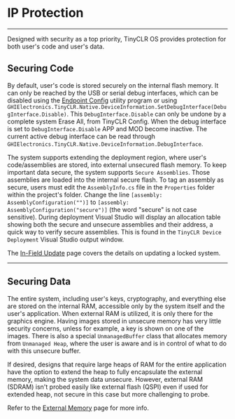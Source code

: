 # IP Protection
---
Designed with security as a top priority, TinyCLR OS provides protection for both user's code and user's data.

## Securing Code
By default, user's code is stored securely on the internal flash memory. It can only be reached by the USB or serial debug interfaces, which can be disabled using the [Endpoint Config](../configuration.md)  utility program or using `GHIElectronics.TinyCLR.Native.DeviceInformation.SetDebugInterface(DebugInterface.Disable)`. This `DebugInterface.Disable` can only be undone by a complete system Erase All, from TinyCLR Config. When the debug interface is set to `DebugInterface.Disable` APP and MOD become inactive. The current active debug interface can be read through `GHIElectronics.TinyCLR.Native.DeviceInformation.DebugInterface`. 

The system supports extending the deployment region, where user's code/assemblies are stored, into external unsecured flash memory. To keep important data secure, the system supports `Secure Assemblies`. Those assemblies are loaded into the internal secure flash. To tag an assembly as secure, users must edit the `AssemblyInfo.cs` file in the `Properties` folder within the project's folder. Change the line `[assembly: AssemblyConfiguration("")]` to `[assembly: AssemblyConfiguration("secure")]` (the word "secure" is not case sensitive).  During deployment Visual Studio will display an allocation table showing both the secure and unsecure assemblies and their address, a quick way to verify secure assemblies. This is found in the `TinyCLR Device Deployment` Visual Studio output window.

The [In-Field Update](in-field-update.md) page covers the details on updating a locked system.

---

## Securing Data
The entire system, including user's keys, cryptography, and everything else are stored on the internal RAM, accessible only by the system itself and the user's application. When external RAM is utilized, it is only there for the graphics engine. Having images stored in unsecure memory has very little security concerns, unless for example, a key is shown on one of the images. There is also a special `UnmanagedBuffer` class that allocates memory from `Unmanaged Heap`, where the user is aware and is in control of what to do with this unsecure buffer.

If desired, designs that require large heaps of RAM for the entire application have the option to extend the heap to fully encapsulate the external memory, making the system data unsecure. However, external RAM (SDRAM) isn't probed easily like external flash (QSPI) even if used for extended heap, not secure in this case but more challenging to probe.

Refer to the [External Memory](external-memory.md) page for more info.



